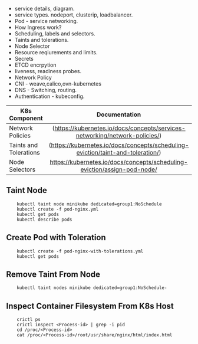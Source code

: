 * service details, diagram.
* service types. nodeport, clusterip, loadbalancer.
* Pod - service networking.
* How Ingress work?
* Scheduling, labels and selectors.
* Taints and tolerations.
* Node Selector
* Resource reqiurements and limits.
* Secrets
* ETCD encrpytion
* liveness, readiness probes.
* Network Policy
* CNI - weave,calico,ovn-kubernetes
* DNS - Switching, routing.
* Authentication - kubeconfig.

| K8s Component        | Documentation           |
| ------------- |:-------------:|
| Network Policies      | (https://kubernetes.io/docs/concepts/services-networking/network-policies/) |
| Taints and Tolerations      | (https://kubernetes.io/docs/concepts/scheduling-eviction/taint-and-toleration/)      |
| Node Selectors | https://kubernetes.io/docs/concepts/scheduling-eviction/assign-pod-node/      |


Taint Node
------------

        kubectl taint node minikube dedicated=group1:NoSchedule
        kubectl create -f pod-nginx.yml
        kubectl get pods
        kubectl describe pods


Create Pod with Toleration
------------

        kubectl create -f pod-nginx-with-tolerations.yml
        kubectl get pods

Remove Taint From Node
------------
        kubectl taint nodes minikube dedicated=group1:NoSchedule-

Inspect Container Filesystem From K8s Host
------------

        crictl ps
        crictl inspect <Process-id> | grep -i pid
        cd /proc/<Process-id>
        cat /proc/<Process-id>/root/usr/share/nginx/html/index.html
        
